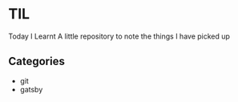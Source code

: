 # TIL
Today I Learnt
A little repository to note the things I have picked up

## Categories
* git
* gatsby
